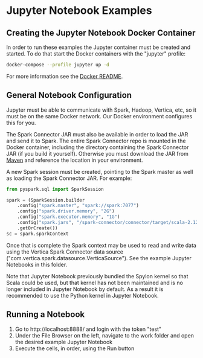 # Jupyter Notebook Examples

## Creating the Jupyter Notebook Docker Container

In order to run these examples the Jupyter container must be created and started.  To do that start the Docker containers with the "jupyter" profile:
```sh
docker-compose --profile jupyter up -d
```

For more information see the [Docker README](/docker/README.md).

## General Notebook Configuration

Jupyter must be able to communicate with Spark, Hadoop, Vertica, etc, so it must be on the same Docker network.  Our Docker environment configures this for you. 

The Spark Connector JAR must also be available in order to load the JAR and send it to Spark.  The entire Spark Connector repo is mounted in the Docker container, including the directory containing the Spark Connector JAR (if you build it yourself).  Otherwise you must download the JAR from [Maven](https://mvnrepository.com/artifact/com.vertica.spark/vertica-spark) and reference the location in your environment.

A new Spark session must be created, pointing to the Spark master as well as loading the Spark Connector JAR.  For example:
```py
from pyspark.sql import SparkSession

spark = (SparkSession.builder
    .config("spark.master", "spark://spark:7077")
    .config("spark.driver.memory", "2G")
    .config("spark.executor.memory", "1G")
    .config("spark.jars", "/spark-connector/connector/target/scala-2.12/spark-vertica-connector-assembly-3.3.3.jar")
    .getOrCreate())
sc = spark.sparkContext
```

Once that is complete the Spark context may be used to read and write data using the Vertica Spark Connector data source ("com.vertica.spark.datasource.VerticaSource").  See the example Jupyter Notebooks in this folder.

Note that Jupyter Notebook previously bundled the Spylon kernel so that Scala could be used, but that kernel has not been maintained and is no longer included in Jupyter Notebook by default.  As a result it is recommended to use the Python kernel in Jupyter Notebook.

## Running a Notebook

1. Go to http://localhost:8888/ and login with the token "test"
2. Under the File Browser on the left, navigate to the work folder and open the desired example Jupyter Notebook
3. Execute the cells, in order, using the Run button
